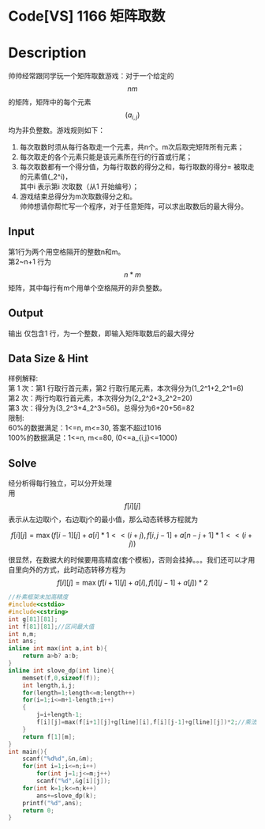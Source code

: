 # Code\[VS\] 1166 矩阵取数

# Description

帅帅经常跟同学玩一个矩阵取数游戏：对于一个给定的$$nm$$ 的矩阵，矩阵中的每个元素$$(a_{i,j})$$均为非负整数。游戏规则如下：  
1. 每次取数时须从每行各取走一个元素，共n个。m次后取完矩阵所有元素；  
2. 每次取走的各个元素只能是该元素所在行的行首或行尾；  
3. 每次取数都有一个得分值，为每行取数的得分之和，每行取数的得分= 被取走的元素值\(_2^i\)，  
其中i 表示第i 次取数（从1 开始编号）；  
4. 游戏结束总得分为m次取数得分之和。  
帅帅想请你帮忙写一个程序，对于任意矩阵，可以求出取数后的最大得分。

## Input

第1行为两个用空格隔开的整数n和m。  
第2~n+1 行为$$n*m$$矩阵，其中每行有m个用单个空格隔开的非负整数。

## Output

输出 仅包含1 行，为一个整数，即输入矩阵取数后的最大得分

## Data Size & Hint

样例解释:  
第 1 次：第1 行取行首元素，第2 行取行尾元素，本次得分为\(1_2^1+2_2^1=6\)  
第2 次：两行均取行首元素，本次得分为\(2_2^2+3_2^2=20\)  
第3 次：得分为\(3_2^3+4_2^3=56\)。总得分为6+20+56=82  
限制:  
60%的数据满足：1&lt;=n, m&lt;=30, 答案不超过1016  
100%的数据满足：1&lt;=n, m&lt;=80, \(0&lt;=a\_{i,j}&lt;=1000\)

## Solve

经分析得每行独立，可以分开处理  
用$$f[i][j]$$表示从左边取i个，右边取j个的最小值，那么动态转移方程就为

$$f[i][j]=\max(f[i-1][j]+a[i]*1\lt\lt(i+j),f[i,j-1]+a[n-j+1]*1\lt\lt(i+j))$$  

很显然，在数据大的时候要用高精度\(套个模板\)，否则会挂掉。。。我们还可以才用自里向外的方式，此时动态转移方程为$$f[i][j]=\max(f[i+1][j]+a[i],f[i][j-1]+a[j])*2$$

```cpp
//朴素框架未加高精度
#include<cstdio>
#include<cstring>
int g[81][81];
int f[81][81];//区间最大值
int n,m;
int ans;
inline int max(int a,int b){
    return a>b? a:b;
}
inline int slove_dp(int line){
    memset(f,0,sizeof(f));
    int length,i,j;
    for(length=1;length<=m;length++)
    for(i=1;i<=m+1-length;i++)
    {
        j=i+length-1;
        f[i][j]=max(f[i+1][j]+g[line][i],f[i][j-1]+g[line][j])*2;//乘法分配率
    }
    return f[1][m];
}
int main(){
    scanf("%d%d",&n,&m);
    for(int i=1;i<=n;i++)
        for(int j=1;j<=m;j++)
        scanf("%d",&g[i][j]);
    for(int k=1;k<=n;k++)
        ans+=slove_dp(k);
    printf("%d",ans);
    return 0;
}
```



